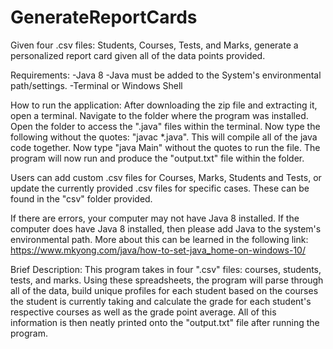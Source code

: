 # GenerateReportCards
Given four .csv files: Students, Courses, Tests, and Marks, generate a personalized report card given all of the data points provided.

Requirements:
-Java 8
    -Java must be added to the System's environmental path/settings. 
-Terminal or Windows Shell


How to run the application:
After downloading the zip file and extracting it, open a terminal. Navigate to the folder where the program was installed. Open the folder to access the ".java" files within the terminal. Now type the following without the quotes: "javac *.java". This will compile all of the java code together. Now type "java Main" without the quotes to run the file. The program will now run and produce the "output.txt" file within the folder.

Users can add custom .csv files for Courses, Marks, Students and Tests, or update the currently provided .csv files for specific cases. These can be found in the "csv" folder provided.

If there are errors, your computer may not have Java 8 installed. If the computer does have Java 8 installed, then please add Java to the system's environmental path. More about this can be learned in the following link:
https://www.mkyong.com/java/how-to-set-java_home-on-windows-10/



Brief Description:
This program takes in four ".csv" files: courses, students, tests, and marks. Using these spreadsheets, the program will parse through all of the data, build unique profiles for each student based on the courses the student is currently taking and calculate the grade for each student's respective courses as well as the grade point average. All of this information is then neatly printed onto the "output.txt" file after running the program.
